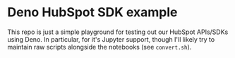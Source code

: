 # Deno HubSpot SDK example

This repo is just a simple playground for testing out our HubSpot APIs/SDKs
using Deno. In particular, for it's Jupyter support, though I'll likely try to
maintain raw scripts alongside the notebooks (see `convert.sh`).
